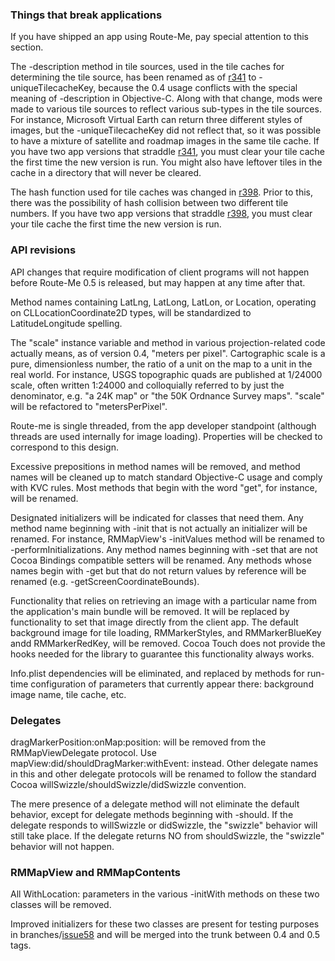 ### Things that break applications ###
If you have shipped an app using Route-Me, pay special attention to this section.

The -description method in tile sources, used in the tile caches for determining the tile source, has been renamed as of [r341](https://code.google.com/p/route-me/source/detail?r=341) to -uniqueTilecacheKey, because the 0.4 usage conflicts with the special meaning of -description in Objective-C. Along with that change, mods were made to various tile sources to reflect various sub-types in the tile sources. For instance, Microsoft Virtual Earth can return three different styles of images, but the -uniqueTilecacheKey did not reflect that, so it was possible to have a mixture of satellite and roadmap images in the same tile cache. If you have two app versions that straddle [r341](https://code.google.com/p/route-me/source/detail?r=341), you must clear your tile cache the first time the new version is run. You might also have leftover tiles in the cache in a directory that will never be cleared.

The hash function used for tile caches was changed in [r398](https://code.google.com/p/route-me/source/detail?r=398). Prior to this, there was the possibility of hash collision between two different tile numbers. If you have two app versions that straddle [r398](https://code.google.com/p/route-me/source/detail?r=398), you must clear your tile cache the first time the new version is run.



### API revisions ###

API changes that require modification of client programs will not happen before Route-Me 0.5 is released, but may happen at any time after that.

Method names containing LatLng, LatLong, LatLon, or Location, operating on CLLocationCoordinate2D types, will be standardized to LatitudeLongitude spelling.

The "scale" instance variable and method in various projection-related code actually means, as of version 0.4,  "meters per pixel". Cartographic scale is a pure, dimensionless number, the ratio of a unit on the map to a unit in the real world. For instance, USGS topographic quads are published at 1/24000 scale, often written 1:24000 and colloquially referred to by just the denominator, e.g. "a 24K map" or "the 50K Ordnance Survey maps". "scale" will be refactored to "metersPerPixel".

Route-me is single threaded, from the app developer standpoint (although threads are used internally for image loading). Properties will be checked to correspond to this design.

Excessive prepositions in method names will be removed, and method names will be cleaned up to match standard Objective-C usage and comply with KVC rules. Most methods that begin with the word "get", for instance, will be renamed.

Designated initializers will be indicated for classes that need them. Any method name beginning with -init that is not actually an initializer will be renamed. For instance, RMMapView's -initValues method will be renamed to -performInitializations. Any method names beginning with -set that are not Cocoa Bindings compatible setters will be renamed. Any methods whose names begin with -get but that do not return values by reference will be renamed (e.g. -getScreenCoordinateBounds).

Functionality that relies on retrieving an image with a particular name from the application's main bundle will be removed. It will be replaced by functionality to set that image directly from the client app. The default background image for tile loading, RMMarkerStyles, and RMMarkerBlueKey andd RMMarkerRedKey, will be removed. Cocoa Touch does not provide the hooks needed for the library to guarantee this functionality always works.

Info.plist dependencies will be eliminated, and replaced by methods for run-time configuration of parameters that currently appear there: background image name, tile cache, etc.

### Delegates ###
dragMarkerPosition:onMap:position: will be removed from the RMMapViewDelegate protocol. Use mapView:did/shouldDragMarker:withEvent: instead. Other delegate names in this and other delegate protocols will be renamed to follow the standard Cocoa willSwizzle/shouldSwizzle/didSwizzle convention.

The mere presence of a delegate method will not eliminate the default behavior, except for delegate methods beginning with -should. If the delegate responds to willSwizzle or didSwizzle, the "swizzle" behavior will still take place. If the delegate returns NO from shouldSwizzle, the "swizzle" behavior will not happen.

### RMMapView and RMMapContents ###
All WithLocation: parameters in the various -initWith methods on these two classes will be removed.

Improved initializers for these two classes are present for testing purposes in branches/[issue58](https://code.google.com/p/route-me/issues/detail?id=58) and will be merged into the trunk between 0.4 and 0.5 tags.
